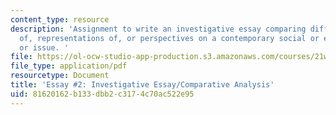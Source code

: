 ```yaml
---
content_type: resource
description: 'Assignment to write an investigative essay comparing different images
  of, representations of, or perspectives on a contemporary social or ethical problem
  or issue. '
file: https://ol-ocw-studio-app-production.s3.amazonaws.com/courses/21w-730-1-expository-writing-exploring-social-and-ethical-issues-through-film-and-print-fall-2002/81620162b133dbb2c3174c70ac522e95_fall02e2.pdf
file_type: application/pdf
resourcetype: Document
title: 'Essay #2: Investigative Essay/Comparative Analysis'
uid: 81620162-b133-dbb2-c317-4c70ac522e95
---
```

